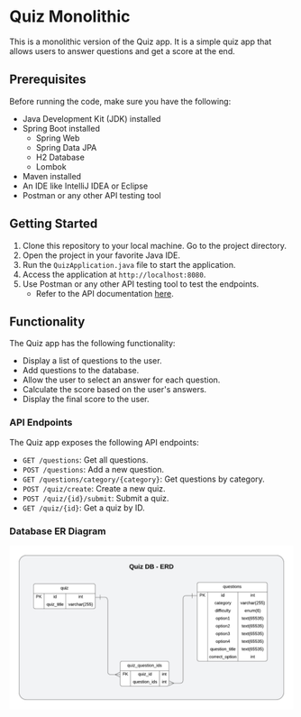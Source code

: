 # Quiz Monolithic

This is a monolithic version of the Quiz app. It is a simple quiz app that allows users to answer questions and get a score at the end.

## Prerequisites

Before running the code, make sure you have the following:

- Java Development Kit (JDK) installed
- Spring Boot installed
    - Spring Web
    - Spring Data JPA
    - H2 Database
    - Lombok
- Maven installed
- An IDE like IntelliJ IDEA or Eclipse
- Postman or any other API testing tool

## Getting Started

1. Clone this repository to your local machine. Go to the project directory.
2. Open the project in your favorite Java IDE.
3. Run the `QuizApplication.java` file to start the application.
4. Access the application at `http://localhost:8080`.
5. Use Postman or any other API testing tool to test the endpoints.
    - Refer to the API documentation [here](Quiz-Monolithic.postman_collection.json).

## Functionality

The Quiz app has the following functionality:

- Display a list of questions to the user.
- Add questions to the database.
- Allow the user to select an answer for each question.
- Calculate the score based on the user's answers.
- Display the final score to the user.

### API Endpoints

The Quiz app exposes the following API endpoints:

- `GET /questions`: Get all questions.
- `POST /questions`: Add a new question.
- `GET /questions/category/{category}`: Get questions by category.
- `POST /quiz/create`: Create a new quiz.
- `POST /quiz/{id}/submit`: Submit a quiz.
- `GET /quiz/{id}`: Get a quiz by ID.

### Database ER Diagram

![Quiz Microservice Database ER Diagram](quiz_db-ERD.png)